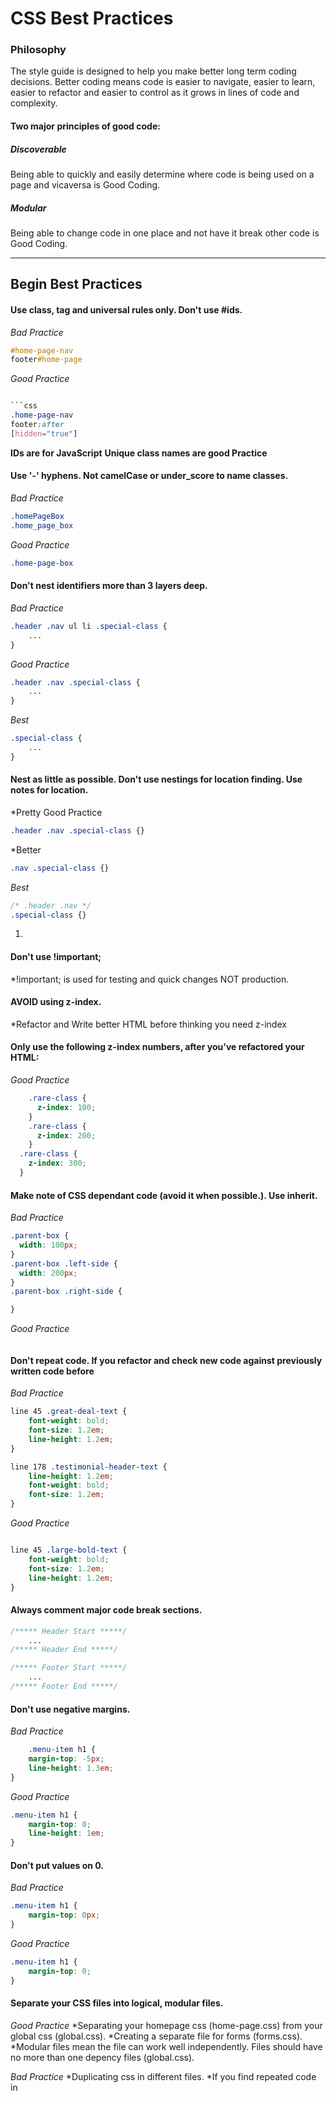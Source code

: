 CSS Best Practices
==================

###  Philosophy
  The style guide is designed to help you make better long term coding decisions. Better coding means code is easier to navigate, easier to learn, easier to refactor and easier to control as it grows in lines of code and complexity.

#### Two major principles of good code:
#####  Discoverable
  Being able to quickly and easily determine where code is being used on a page and vicaversa is Good Coding. 

#####  Modular
  Being able to change code in one place and not have it break other code is Good Coding.

* * *
Begin Best Practices
--------------------

####  Use class, tag and universal rules only. Don't use #ids.

*Bad Practice*
```css
#home-page-nav
footer#home-page
```

*Good Practice*
```css

```css
.home-page-nav
footer:after
[hidden="true"]
```

**IDs are for JavaScript**
**Unique class names are good Practice**

####  Use '-' hyphens. Not camelCase or under_score to name classes.

*Bad Practice*
```css
.homePageBox
.home_page_box
```

*Good Practice*
```css
.home-page-box
```

####  Don't nest identifiers more than 3 layers deep.

*Bad Practice*
```css
.header .nav ul li .special-class {
	...
}
```

*Good Practice*
```css 
.header .nav .special-class {
	...
}
```

*Best*
```css
.special-class {
	...
}
```

####  Nest as little as possible. Don't use nestings for location finding. Use notes for location.

*Pretty Good Practice
```css
.header .nav .special-class {}
```

*Better
```css
.nav .special-class {}
```

*Best*
```css
/* .header .nav */
.special-class {}
```

1.

####  Don't use !important;

*!important; is used for testing and quick changes NOT production.

#### AVOID using z-index.

*Refactor and Write better HTML before thinking you need z-index

#### Only use the following z-index numbers, after you've refactored your HTML:

*Good Practice*
```css
	.rare-class {
	  z-index: 100;
	}
	.rare-class {
	  z-index: 200;
	} 
  .rare-class {
  	z-index: 300;
  }
```


#### Make note of CSS dependant code (avoid it when possible.). Use inherit.

*Bad Practice*
```css
.parent-box {
  width: 100px;
}
.parent-box .left-side {
  width: 200px;
}
.parent-box .right-side {

}
```

*Good Practice*
```css

```

#### Don't repeat code. If you refactor and check new code against previously written code before

*Bad Practice*
```css
line 45 .great-deal-text {
	font-weight: bold;
	font-size: 1.2em;
	line-height: 1.2em;
}

line 178 .testimonial-header-text {
	line-height: 1.2em;
	font-weight: bold;
	font-size: 1.2em;
}
```

*Good Practice*
```css

line 45 .large-bold-text {
	font-weight: bold;
	font-size: 1.2em;
	line-height: 1.2em;
}
```

#### Always comment major code break sections.

```css
/***** Header Start *****/
	...
/***** Header End *****/

/***** Footer Start *****/
	...
/***** Footer End *****/
```

#### Don't use negative margins.

*Bad Practice*
```css 
	.menu-item h1 {
	margin-top: -5px;
	line-height: 1.3em;
}
```

*Good Practice*
```css 
.menu-item h1 {
	margin-top: 0;
	line-height: 1em;
}
```

#### Don't put values on 0.

*Bad Practice*
```css 
.menu-item h1 {
	margin-top: 0px;
}
```

*Good Practice*
```css 
.menu-item h1 {
	margin-top: 0;
}
```

#### Separate your CSS files into logical, modular files.

*Good Practice*
*Separating your homepage css (home-page.css) from your global css (global.css).
*Creating a separate file for forms (forms.css).
*Modular files mean the file can work well independently. Files should have no more than one depency files (global.css).

*Bad Practice*
*Duplicating css in different files. 
*If you find repeated code in 


